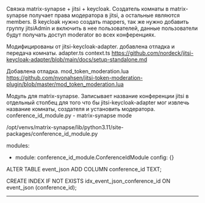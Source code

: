 Связка matrix-synapse + jitsi + keycloak. 
Создатель комнаты в matrix-synapse получает права модератора в jitsi, а остальные являются members.
В keycloak нужно создать mappers, так же нужно добавить группу jitsiAdmin и включить в нее пользователей, данные пользователи будут получать доступ moderator во всех конференциях. 


Модифицированы от jitsi-keycloak-adapter. добавлена отладка и передача комнаты.
adapter.ts
context.ts 
https://github.com/nordeck/jitsi-keycloak-adapter/blob/main/docs/setup-standalone.md

Добавлена отладка. 
mod_token_moderation.lua
https://github.com/nvonahsen/jitsi-token-moderation-plugin/blob/master/mod_token_moderation.lua

Модуль для matrix-synapse. 
Записывает название конференции jitsi в отдельный столбец для того что бы jitsi-keycloak-adapter мог извлечь название комнаты, создателя и установить модератора. 
conference_id_module.py - matrix-synapse mode 

/opt/venvs/matrix-synapse/lib/python3.11/site-packages/conference_id_module.py 

modules:
  - module: conference_id_module.ConferenceIdModule
    config: {}



ALTER TABLE event_json ADD COLUMN conference_id TEXT;

CREATE INDEX IF NOT EXISTS idx_event_json_conference_id ON event_json (conference_id);

------------------------------------------------------------------------------------------------------




